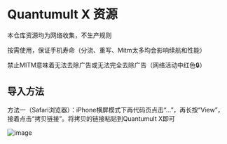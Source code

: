 # Quantumult X 资源

本仓库资源均为网络收集，不生产规则

按需使用，保证手机寿命（分流、重写、Mitm太多均会影响续航和性能）

禁止MITM意味着无法去除广告或无法完全去除广告（网络活动中红色🔒）

## 导入方法

方法一（Safari浏览器）：iPhone横屏模式下再代码页点击“...”，再长按“View”，接着点击“拷贝链接”。将拷贝的链接粘贴到Quantumult X即可

![image](https://github.com/Du23456/Quantumult-X/assets/127875782/6ab12c3b-7105-4722-9ee6-32e3a9e18812)



